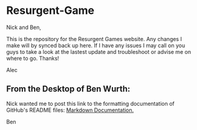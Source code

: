Resurgent-Game
==============

Nick and Ben,

This is the repository for the Resurgent Games website. Any changes I make will by synced back up here. If I have any issues I may call on you guys to take a look at the lastest update and troubleshoot or advise me on where to go. Thanks!

Alec

From the Desktop of Ben Wurth:
------------------------------
Nick wanted me to post this link to the formatting documentation of GitHub's README files: [Markdown Documentation.](http://daringfireball.net/projects/markdown/)

Ben
